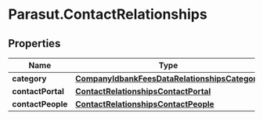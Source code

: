 # Parasut.ContactRelationships

## Properties
Name | Type | Description | Notes
------------ | ------------- | ------------- | -------------
**category** | [**CompanyIdbankFeesDataRelationshipsCategory**](CompanyIdbankFeesDataRelationshipsCategory.md) |  | [optional] 
**contactPortal** | [**ContactRelationshipsContactPortal**](ContactRelationshipsContactPortal.md) |  | [optional] 
**contactPeople** | [**ContactRelationshipsContactPeople**](ContactRelationshipsContactPeople.md) |  | [optional] 


